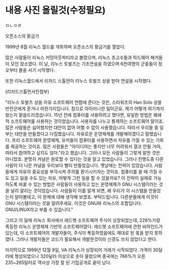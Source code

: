# 내용 사진 올릴것\(수정필요\)

ㅁㄴㅇㄹ



오픈소스의 황금기

1999년 8월 리눅스 월드를 개최하며 오픈소스의 황금기를 열었다.

많은 사람들이 리눅스 커밍아웃파티라고 불렀으며, 리눅스 초고수들과 하드웨어 해커들이 모인 장소였다. 이 날, 리누스 토발즈는 기조연설을 하였으며 6천여명의 군중들이 정오부터 줄을 서기 시작했다.

또한 리눅스월드에서 리차드 스톨먼이 리누스 토발즈 상을 받아 연설을 시작했다.

\(리차드스톨먼사진첨부\)

"리누스 토발즈 상을 자유 소프트웨어 연합에 준다는 것은, 스타워즈의 Han Solo 상을 반란군에게 준거나 마찬가지입니다. 참으로 아이러니한 일이군요. 제가 어떻게 여기까지 왔는지 말씀드리겠습니다. 15년 전에 컴퓨터를 사용하려고 했다면, 유일한 방법은 폐쇄적 소프트웨어를 사용하는 것이었습니다. 사용자를 나누고 통제하는 소프트웨어 말이죠. 많은 사람들은 싫어했지만 대안이 없어 어쩔 수 없이 사용했습니다. 따라서 우리들 중 일부는 대안을 만들겠다고 다짐했습니다. 자유로운 운영체제를 개발해야겠다고 말했습니다. 프리 소프트웨어 운영체제, 유저들이 컴퓨터를 사용하면서 자유를 가질 수 있는 기회를 제공하는 것이죠. 많은 사람들은 "아이디어는 좋지만 너무 어려워서 결코 안될 거야, 따라서 참여하고 싶지도 않아."라고 했습니다. 그러나 모든 사람들이 그렇게 말한 것은 아니었죠. 분명히 커널은 완료할 수 있다는 것을 알고 있었습니다. 그러나 진행도중 다른 사람이 더 나은 커널을 우리보다 빨리 만들었습니다. 옛날에는 전략이 있었습니다. 사람들에게 자유의 중요성을 부각시켜 주의를 환기시키자는 것이죠. 컴퓨터를 쓸 때 가질 수도 있고 잃을 수도 있는 자유, 어떻게 그런 일을 할 수 있을까요? 이 전략이 실제로 가능하도록 바꿀 수 있는 방법은 사람들이 사용하고 있는 운영체제가 GNU 시스템이라는 것을 널리 알리는 것이었습니다. 사람들이 이를 알게 되면, 왜 우리가 이 시스템을 만들었는지 알아볼테고, 이 문제에 대해 생각해 보겠죠. 부탁드립니다. 다른분들에게 이것이 GNU 시스템이라는 것을 알려주세요. 이것은 GNU와 리눅스의 조합입니다. GNU/LINUX라고 부를 수 있습니다."





그리고 이 달에 리눅스 회사에서 레드햇 소프트웨어 주식이 상장되었는데, 228%가량 폭등한 리눅스 운영체제 기반의 소프트웨어였다. 레드햇 소프트웨어에 관한 비하인드가 있는데, 이 소프트웨어의 개발자들이, 주식이 폭등하였음에도 제대로 된 몫을 받지 못하였다. 그러나 개발자들은 코드가 필요해서 개발한것이라 신경도 쓰지 않았다고 한다.



마지막으로 1999년 12월 9일, VA 리눅스가 상장되어 거래가 시작되었다. 가격이 30달러에 형성되었으나 320달러 이상으로 솟아 올랐으며 종국에는 766%가 오른 235~265달러로 역사상 가장 잘 된 기업공개로 끝이 났다.

